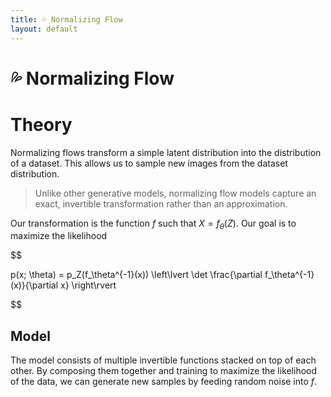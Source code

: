 ```yaml
---
title: 💦 Normalizing Flow
layout: default
---
```


# 💦 Normalizing Flow

# Theory
Normalizing flows transform a simple latent distribution into the distribution of a dataset. This allows us to sample new images from the dataset distribution.

> Unlike other generative models, normalizing flow models capture an exact, invertible transformation rather than an approximation.

Our transformation is the function $f$ such that $X = f_\theta(Z)$. Our goal is to maximize the likelihood 

$$

p(x; \theta) = p_Z(f_\theta^{-1}(x)) \left\lvert \det \frac{\partial f_\theta^{-1}(x)}{\partial x} 
\right\rvert

$$

## Model
The model consists of multiple invertible functions stacked on top of each other. By composing them together and training to maximize the likelihood of the data, we can generate new samples by feeding random noise into $f$.